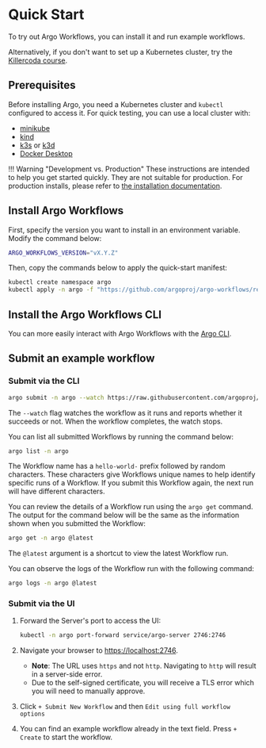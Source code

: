 # Quick Start

To try out Argo Workflows, you can install it and run example workflows.

Alternatively, if you don't want to set up a Kubernetes cluster, try the [Killercoda course](training.md#hands-on).

## Prerequisites

Before installing Argo, you need a Kubernetes cluster and `kubectl` configured to access it.
For quick testing, you can use a local cluster with:

* [minikube](https://minikube.sigs.k8s.io/docs/)
* [kind](https://kind.sigs.k8s.io/)
* [k3s](https://k3s.io/) or [k3d](https://k3d.io/)
* [Docker Desktop](https://www.docker.com/products/docker-desktop/)

!!! Warning "Development vs. Production"
    These instructions are intended to help you get started quickly. They are not suitable for production.
    For production installs, please refer to [the installation documentation](installation.md).

## Install Argo Workflows

First, specify the version you want to install in an environment variable.
Modify the command below:

```bash
ARGO_WORKFLOWS_VERSION="vX.Y.Z"
```

Then, copy the commands below to apply the quick-start manifest:

```bash
kubectl create namespace argo
kubectl apply -n argo -f "https://github.com/argoproj/argo-workflows/releases/download/${ARGO_WORKFLOWS_VERSION}/quick-start-minimal.yaml"
```

## Install the Argo Workflows CLI

You can more easily interact with Argo Workflows with the [Argo CLI](walk-through/argo-cli.md).

## Submit an example workflow

### Submit via the CLI

```bash
argo submit -n argo --watch https://raw.githubusercontent.com/argoproj/argo-workflows/main/examples/hello-world.yaml
```

The `--watch` flag watches the workflow as it runs and reports whether it succeeds or not.
When the workflow completes, the watch stops.

You can list all submitted Workflows by running the command below:

```bash
argo list -n argo
```

The Workflow name has a `hello-world-` prefix followed by random characters.
These characters give Workflows unique names to help identify specific runs of a Workflow.
If you submit this Workflow again, the next run will have different characters.

You can review the details of a Workflow run using the `argo get` command.
The output for the command below will be the same as the information shown when you submitted the Workflow:

```bash
argo get -n argo @latest
```

The `@latest` argument is a shortcut to view the latest Workflow run.

You can observe the logs of the Workflow run with the following command:

```bash
argo logs -n argo @latest
```

### Submit via the UI

1. Forward the Server's port to access the UI:

    ```bash
    kubectl -n argo port-forward service/argo-server 2746:2746
    ```

1. Navigate your browser to <https://localhost:2746>.
    * **Note**: The URL uses `https` and not `http`. Navigating to `http` will result in a server-side error.
    * Due to the self-signed certificate, you will receive a TLS error which you will need to manually approve.
1. Click `+ Submit New Workflow` and then `Edit using full workflow options`
1. You can find an example workflow already in the text field. Press `+ Create` to start the workflow.
